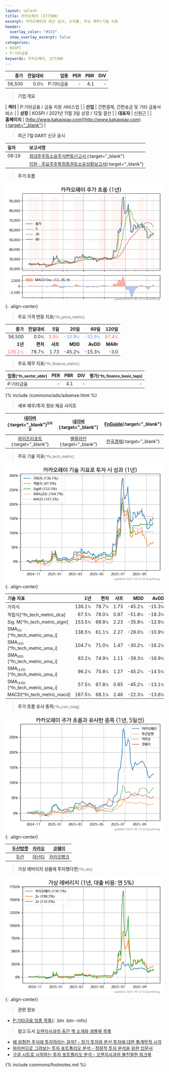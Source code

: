 ```yaml
---
layout: splash
title: 카카오페이 (377300)
excerpt: 카카오페이의 최근 공시, 수익률, 주요 재무/기술 지표
header:
  overlay_color: "#333"
  show_overlay_excerpt: false
categories:
- KOSPI
- P:기타금융
keywords: 카카오페이, 377300
---
```


| **종가** | **전일대비** | **업종** | **PER** | **PBR** | **DIV** |
| -------: | -----------: | -------: | ------: | ------: | ------: |
| 56,500 | 0.0<small>%</small> | P:기타금융 | - | 4.1 | - |

<!-- more -->


> **기업 개요**<a id="company"></a>

| <span style="white-space:nowrap;">**섹터**</span> | P:기타금융 / 금융 지원 서비스업 |
| <span style="white-space:nowrap;">**산업**</span> | 간편결제, 간편송금 및 기타 금융서비스 |
| <span style="white-space:nowrap;">**상장**</span> | KOSPI / 2021년 11월 3일 상장 / 12월 결산 |
| <span style="white-space:nowrap;">**대표자**</span> | 신원근 |
| <span style="white-space:nowrap;">**홈페이지**</span> | [http://www.kakaopay.com](http://www.kakaopay.com){:target="_blank"} |


> **최근 7일 DART 신규 공시**<a id="dart"></a>

| **일자** |      | **보고서명** |
| :------- | :--- | :----------- |
| 09&#x2011;19 | | [최대주주등소유주식변동신고서              ](https://dart.fss.or.kr/dsaf001/main.do?rcpNo=20250919800521){:target="_blank"} |
|  | | [임원ㆍ주요주주특정증권등소유상황보고서](https://dart.fss.or.kr/dsaf001/main.do?rcpNo=20250919000531){:target="_blank"} |


> **주가 흐름**<a id="price"></a>

![377300](/stock/images/377300.png){: .align-center}


> **주요 가격 변동 지표**<small>[^fn_price_metric]</small>

| **종가** | **전일대비** | **5일** | **20일** | **60일** | **120일** |
| -------: | -----------: | ------: | -------: | -------: | --------: |
| 56,500 | 0.0<small>%</small> | <span style="color: tomato">3.9<small>%</small></span> | <span style="color: cornflowerblue">-10.9<small>%</small></span> | <span style="color: cornflowerblue">-32.9<small>%</small></span> | <span style="color: tomato">87.4<small>%</small></span> |
| **1년** | **편차** | **샤프** | **MDD** | **AvDD** | **MARr** |
| <span style="color: tomato">136.1<small>%</small></span> | 78.7<small>%</small> | 1.73 | -45.2<small>%</small> | -15.3<small>%</small> | -3.0 |


> **주요 재무 지표**<small>[^fn_finance_metric]</small>

| **업종**<small>[^fn_sector_abbr]</small> | **PER** | **PBR** | **DIV** | **평가**<small>[^fn_finance_basic_tags]</small> |
| :--------------------------------------- | ------: | ------: | ------: | ----------------------------------------------: |
| P:기타금융 | - | 4.1 | - | - |



{% include /commons/ads/adsense.html %}

> **세부 재무/투자 정보 제공 사이트**

| [네이버](https://m.stock.naver.com/domestic/stock/377300/finance/summary){:target="_blank"}<sup><small>모바일</small></sup> | [네이버](https://finance.naver.com/item/coinfo.naver?code=377300){:target="_blank"} | [FnGuide](https://comp.fnguide.com/SVO2/ASP/SVD_Invest.asp?gicode=A377300&MenuYn=Y){:target="_blank"} |
| :---: | :---: | :---: |
| [와이즈리포트](https://comp.wisereport.co.kr/company/c1040001.aspx?cmp_cd=377300){:target="_blank"} | [밸류라인](https://www.valueline.co.kr/finance/summary/377300){:target="_blank"} | [한국경제](https://markets.hankyung.com/stock/377300/financial-summary){:target="_blank"} |


> **주요 기술 지표**<small>[^fn_tech_metric]</small>


![377300](/stock/images/377300_tech.png){: .align-center}

| **기술 지표** | **1년** | **편차** | **샤프** | **MDD** | **AvDD** |
| :------------ | ------: | -----------: | -------: | ------: | -------: |
| 거치식 | 136.1<small>%</small> | 78.7<small>%</small> | 1.73 | -45.2<small>%</small> | -15.3<small>%</small> |
| 적립식[^fn_tech_metric_dca] | 67.5<small>%</small> | 78.0<small>%</small> | 0.87 | -51.8<small>%</small> | -18.3<small>%</small> |
| Sig. M[^fn_tech_metric_sigm] | 153.5<small>%</small> | 68.8<small>%</small> | 2.23 | -35.8<small>%</small> | -12.6<small>%</small> |
| SMA<small><sub>(5)</sub></small>[^fn_tech_metric_sma_i] | 138.5<small>%</small> | 61.1<small>%</small> | 2.27 | -28.0<small>%</small> | -10.9<small>%</small> |
| SMA<small><sub>(20)</sub></small>[^fn_tech_metric_sma_i] | 104.7<small>%</small> | 71.0<small>%</small> | 1.47 | -30.2<small>%</small> | -16.2<small>%</small> |
| SMA<small><sub>(60)</sub></small>[^fn_tech_metric_sma_i] | 83.2<small>%</small> | 74.9<small>%</small> | 1.11 | -39.3<small>%</small> | -16.9<small>%</small> |
| SMA<small><sub>(120)</sub></small>[^fn_tech_metric_sma_i] | 96.2<small>%</small> | 75.8<small>%</small> | 1.27 | -45.2<small>%</small> | -14.5<small>%</small> |
| SMA<small><sub>(240)</sub></small>[^fn_tech_metric_sma_i] | 57.5<small>%</small> | 67.8<small>%</small> | 0.85 | -45.2<small>%</small> | -13.1<small>%</small> |
| MACD[^fn_tech_metric_macd] | 167.5<small>%</small> | 68.1<small>%</small> | 2.46 | -22.3<small>%</small> | -13.6<small>%</small> |


> **주가 흐름 유사 종목**<a id="corr"></a><small>[^fn_corr_long]</small>

![377300](/stock/images/377300_corr.png){: .align-center}

|       | [두산밥캣](/241560/) | [카카오](/035720/) | [코웨이](/021240/) |
| :---: | :------------------------------------: | :------------------------------------: | :------------------------------------: |
|       | [두산](/000150/) | [아난티](/025980/) | [카카오뱅크](/323410/) |


> **가상 레버리지 상품에 투자했다면**<a id="2x"></a><small>[^fn_lev]</small>

![377300](/stock/images/377300_2x.png){: .align-center}


> **관련 정보**

- [P:기타금융 업종 목록](/stats/sector/kospi_업종_기타금융_종목/){: .btn .btn--info}

> **참고 도서** [오렌지사과의 출간 책 소개와 샘플북 목록](https://kongdori.tistory.com/691)

- [왜 위험한 주식에 투자하라는 걸까? - 장기 투자와 분산 투자에 대한 통계학적 시각](https://kongdori.tistory.com/421)
- [파이썬으로 그려보는 투자 포트폴리오 분석  - 정량적 투자 분석을 위한 입문서](https://kongdori.tistory.com/643)
- [구글 시트로 시작하는 투자 포트폴리오 분석 - 오렌지사과의 불친절한 워크북](https://kongdori.tistory.com/449)


{% include commons/footnotes.md %}